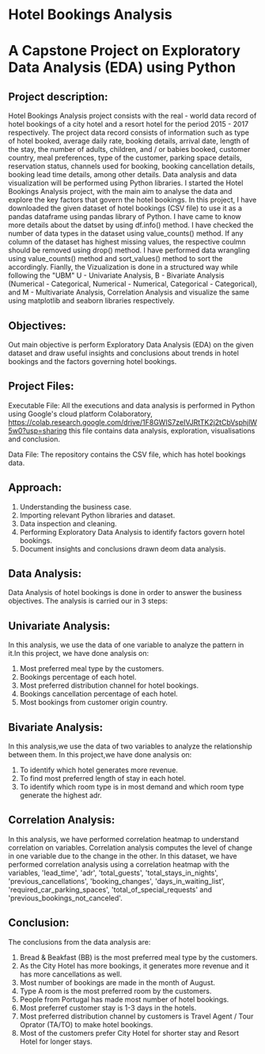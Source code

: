 # Hotel Bookings Analysis
# A Capstone Project on Exploratory Data Analysis (EDA) using Python
## Project description:
Hotel Bookings Analysis project consists with the real - world data record of hotel bookings of a city hotel and a resort hotel for the period 2015 - 2017 respectively. The project data record consists of information such as type of hotel booked, average daily rate, booking details, arrival date, length of the stay, the number of adults, children, and / or babies booked, customer country, meal preferences, type of the customer, parking space details, reservation status, channels used for booking, booking cancellation details, booking lead time details, among other details. Data analysis and data visualization will be performed using Python libraries.
I started the Hotel Bookings Analysis project, with the main aim to analyse the data and explore the key factors that govern the hotel bookings. In this project, I have downloaded the given dataset of hotel bookings (CSV file) to use it as a pandas dataframe using pandas library of Python. I have came to know more details about the datset by using df.info() method. I have checked the number of data types in the dataset using value_counts() method. If any column of the dataset has highest missing values, the respective coulmn should be removed using drop() method. I have performed data wrangling using value_counts() method and sort_values() method to sort the accordingly. Fianlly, the Vizualization is done in a structured way while following the "UBM" U - Univariate Analysis, B - Bivariate Analysis (Numerical - Categorical, Numerical - Numerical, Categorical - Categorical), and M - Multivariate Analysis, Correlation Analysis and visualize the same using matplotlib and seaborn libraries respectively.
## Objectives:
Out main objective is perform Exploratory Data Analysis (EDA) on the given dataset and draw useful insights and conclusions about trends in hotel bookings and the factors governing hotel bookings.
## Project Files:
Executable File: All the executions and data analysis is performed in Python using Google's cloud platform Colaboratory, https://colab.research.google.com/drive/1F8GWIS7zeIVJRtTK2j2tCbVsphjlW5w0?usp=sharing this file contains data analysis, exploration, visualisations and conclusion.

Data File: The repository contains the CSV file, which has hotel bookings data.
## Approach:
1. Understanding the business case.
2. Importing relevant Python libraries and dataset.
3. Data inspection and cleaning.
4. Performing Exploratory Data Analysis to identify factors govern hotel bookings.
5. Document insights and conclusions drawn deom data analysis.
## Data Analysis:
Data Analysis of hotel bookings is done in order to answer the business objectives. The analysis is carried our in 3 steps:
## Univariate Analysis:
In this analysis, we use the data of one variable to analyze the pattern in it.In this project, we have done analysis on:
1. Most preferred meal type by the customers.
2. Bookings percentage of each hotel.
3. Most preferred distribution channel for hotel bookings.
4. Bookings cancellation percentage of each hotel.
5. Most bookings from customer origin country.
## Bivariate Analysis:
In this analysis,we use the data of two variables to analyze the relationship between them. In this project,we have done analysis on:
1. To identify which hotel generates more revenue.
2. To find most preferred length of stay in each hotel.
3. To identify which room type is in most demand and which room type generate the highest adr.
## Correlation Analysis:
In this analysis, we have performed correlation heatmap to understand correlation on variables. Correlation analysis computes the level of change in one variable due to the change in the other. In this dataset, we have performed correlation analysis using a correlation heatmap with the variables, 'lead_time', 'adr', 'total_guests', 'total_stays_in_nights', 'previous_cancellations', 'booking_changes', 'days_in_waiting_list', 'required_car_parking_spaces', 'total_of_special_requests' and 'previous_bookings_not_canceled'.
## Conclusion:
The conclusions from the data analysis are:
1. Bread & Beakfast (BB) is the most preferred meal type by the customers.
2. As the City Hotel has more bookings, it generates more revenue and it has more cancellations as well.
3. Most number of bookings are made in the month of August.
4. Type A room is the most preferred room by the customers.
5. People from Portugal has made most number of hotel bookings.
6. Most preferref customer stay is 1-3 days in the hotels.
7. Most preferred distribution channel by customers is Travel Agent / Tour Oprator (TA/TO) to make hotel bookings.
8. Most of the customers prefer City Hotel for shorter stay and Resort Hotel for longer stays.
